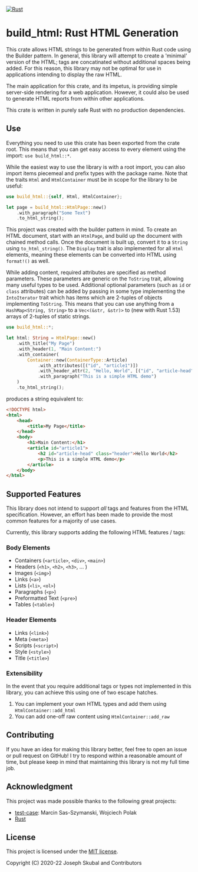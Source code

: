 [![Rust](https://github.com/skubalj/build_html/actions/workflows/rust.yml/badge.svg)](https://github.com/skubalj/build_html/actions/workflows/rust.yml)

build_html: Rust HTML Generation
==============================

This crate allows HTML strings to be generated from within Rust code using the Builder pattern.
In general, this library will attempt to create a 'minimal' version of the HTML; tags are 
concatinated without additional spaces being added. For this reason, this library may not be
optimal for use in applications intending to display the raw HTML. 

The main application for this crate, and its impetus, is providing simple server-side rendering 
for a web application. However, it could also be used to generate HTML reports from within other
applications.

This crate is written in purely safe Rust with no production dependencies.

## Use
Everything you need to use this crate has been exported from the crate root. This means that
you can get easy access to every element using the import: `use build_html::*`.

While the easiest way to use the library is with a root import, you can also import items
piecemeal and prefix types with the package name. Note that the traits `Html` and 
`HtmlContainer` must be in scope for the library to be useful: 
```rust
use build_html::{self, Html, HtmlContainer};

let page = build_html::HtmlPage::new()
    .with_paragraph("Some Text")
    .to_html_string();
```

This project was created with the builder pattern in mind. To create an HTML document, start with
an `HtmlPage`, and build up the document with chained method calls. Once the document is built up,
convert it to a `String` using `to_html_string()`. The `Display` trait is also implemented for all
`Html` elements, meaning these elements can be converted into HTML using `format!()` as well.

While adding content, required attributes are specified as method parameters. These parameters are
generic on the `ToString` trait, allowing many useful types to be used. Additional optional
parameters (such as `id` or `class` attributes) can be added by passing in some type implementing 
the `IntoIterator` trait which has items which are 2-tuples of objects implementing `ToString`. 
This means that you can use anything from a `HashMap<String, String>` to a `Vec<(&str, &str)>` to 
(new with Rust 1.53) arrays of 2-tuples of static strings. 

```rust
use build_html::*;

let html: String = HtmlPage::new()
    .with_title("My Page")
    .with_header(1, "Main Content:")
    .with_container(
        Container::new(ContainerType::Article)
            .with_attributes([("id", "article1")])
            .with_header_attr(2, "Hello, World", [("id", "article-head"), ("class", "header")])
            .with_paragraph("This is a simple HTML demo")
    )
    .to_html_string();
```

produces a string equivalent to:

```html
<!DOCTYPE html>
<html>
    <head>
        <title>My Page</title>
    </head>
    <body>
        <h1>Main Content:</h1>
        <article id="article1">
            <h2 id="article-head" class="header">Hello World</h2>
            <p>This is a simple HTML demo</p>
        </article>
    </body>
</html>
```

## Supported Features
This library does not intend to support *all* tags and features from the HTML specification.
However, an effort has been made to provide the most common features for a majority of use cases.

Currently, this library supports adding the following HTML features / tags:

### Body Elements
* Containers (`<article>`, `<div>`, `<main>`)
* Headers (`<h1>`, `<h2>`, `<h3>`, ... )
* Images (`<img>`)
* Links (`<a>`)
* Lists (`<li>`, `<ol>`)
* Paragraphs (`<p>`)
* Preformatted Text (`<pre>`)
* Tables (`<table>`)

### Header Elements
* Links (`<link>`)
* Meta (`<meta>`)
* Scripts (`<script>`)
* Style (`<style>`)
* Title (`<title>`)

### Extensibility
In the event that you require additional tags or types not implemented in this library, you
can achieve this using one of two escape hatches.
1. You can implement your own HTML types and add them using `HtmlContainer::add_html`
2. You can add one-off raw content using `HtmlContainer::add_raw`

## Contributing
If you have an idea for making this library better, feel free to open an issue or pull request on 
GitHub! I try to respond within a reasonable amount of time, but please keep in mind that
maintaining this library is not my full time job.

## Acknowledgment
This project was made possible thanks to the following great projects:
* [test-case](https://crates.io/crates/test-case): Marcin Sas-Szymanski, Wojciech Polak
* [Rust](https://rust-lang.org)

## License
This project is licensed under the [MIT license](https://mit-license.org).

Copyright (C) 2020-22 Joseph Skubal and Contributors